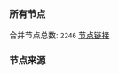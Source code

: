 ### 所有节点
合并节点总数: `2246`
[节点链接](https://raw.githubusercontent.com/rzhy1/11/master/sub/sub_merge_base64.txt)

### 节点来源

